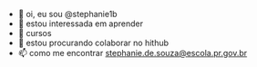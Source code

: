 - 👋 oi, eu sou @stephanie1b
- 👀 estou interessada em aprender
- 🌱 cursos
- 💞️ estou procurando colaborar no hithub
- 📫 como me encontrar stephanie.de.souza@escola.pr.gov.br

<!---
--->
